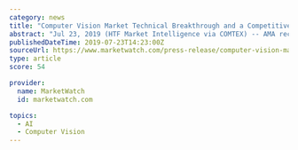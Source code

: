 ```yaml
---
category: news
title: "Computer Vision Market Technical Breakthrough and a Competitive Outlook to Stay Abreast on the Key Trends Impacting this Market by 2024"
abstract: "Jul 23, 2019 (HTF Market Intelligence via COMTEX) -- AMA recently published a detailed study of over 180+ pages in its database on 'Computer Vision' market covering interesting aspects of market with supporting development scenario ranging from 2013-2025."
publishedDateTime: 2019-07-23T14:23:00Z
sourceUrl: https://www.marketwatch.com/press-release/computer-vision-market-technical-breakthrough-and-a-competitive-outlook-to-stay-abreast-on-the-key-trends-impacting-this-market-by-2024-2019-07-23
type: article
score: 54

provider:
  name: MarketWatch
  id: marketwatch.com

topics:
  - AI
  - Computer Vision
---
```

